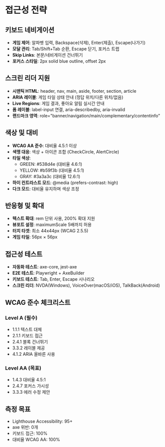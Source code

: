 # 접근성 전략

## 키보드 네비게이션
- **게임 제어**: 알파벳 입력, Backspace(삭제), Enter(제출), Escape(나가기)
- **모달 관리**: Tab/Shift+Tab 순환, Escape 닫기, 포커스 트랩
- **Skip Links**: 본문/네비게이션 건너뛰기
- **포커스 스타일**: 2px solid blue outline, offset 2px

## 스크린 리더 지원
- **시맨틱 HTML**: header, nav, main, aside, footer, section, article
- **ARIA 레이블**: 게임 타일 상태 안내 (정답 위치/다른 위치/없음)
- **Live Regions**: 게임 결과, 좋아요 알림 실시간 안내
- **폼 레이블**: label-input 연결, aria-describedby, aria-invalid
- **랜드마크 영역**: role="banner/navigation/main/complementary/contentinfo"

## 색상 및 대비
- **WCAG AA 준수**: 대비율 4.5:1 이상
- **색맹 대응**: 색상 + 아이콘 조합 (CheckCircle, AlertCircle)
- **타일 색상**:
  - GREEN: #538d4e (대비율 4.6:1)
  - YELLOW: #b59f3b (대비율 4.5:1)
  - GRAY: #3a3a3c (대비율 12.6:1)
- **하이 컨트라스트 모드**: @media (prefers-contrast: high)
- **다크 모드**: 대비율 유지하며 색상 조정

## 반응형 및 확대
- **텍스트 확대**: rem 단위 사용, 200% 확대 지원
- **뷰포트 설정**: maximumScale 5배까지 허용
- **터치 타겟**: 최소 44x44px (WCAG 2.5.5)
- **게임 타일**: 56px × 56px

## 접근성 테스트
- **자동화 테스트**: axe-core, jest-axe
- **E2E 테스트**: Playwright + AxeBuilder
- **키보드 테스트**: Tab, Enter, Escape 시나리오
- **스크린 리더**: NVDA(Windows), VoiceOver(macOS/iOS), TalkBack(Android)

## WCAG 준수 체크리스트
### Level A (필수)
- 1.1.1 텍스트 대체
- 2.1.1 키보드 접근
- 2.4.1 블록 건너뛰기
- 3.3.2 레이블 제공
- 4.1.2 ARIA 올바른 사용

### Level AA (목표)
- 1.4.3 대비율 4.5:1
- 2.4.7 포커스 가시성
- 3.3.3 에러 수정 제안

## 측정 목표
- Lighthouse Accessibility: 95+
- axe 위반: 0개
- 키보드 접근: 100%
- 대비율 WCAG AA: 100%
